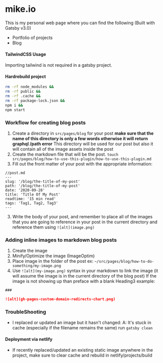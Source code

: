 # mike.io

This is my personal web page where you can find the following (Built with Gatsby v3.0)

- Portfolio of projects
- Blog

#### TailwindCSS Usage

Importing tailwind is not required in a gatsby project.

#### Hardrebuild project

```bash
rm -rf node_modules &&
rm -rf public &&
rm -rf .cache &&
rm -rf package-lock.json &&
npm i &&
npm start
```

### Workflow for creating blog posts

1. Create a directory in `src/pages/blog` for your post **make sure that the name of this directory is only a few words otherwise it will return graphql /path error** This directory will be used for our post but also it will contain all of the image assets inside the post
2. Create the markdown file that will be the post. `touch src/pages/blog/how-to-use-this-plugin/how-to-use-this-plugin.md`
3. Fill out the front matter of your post with the appropriate information:

```
//post.md
---
slug: '/blog/the-title-of-my-post'
path: '/blog/the-title-of-my-post'
date: '2020-09-28'
title: 'Title Of My Post'
readtime: '15 min read'
tags: 'Tag1, Tag2, Tag3'
---
```

3. Write the body of your post, and remember to place all of the images that you are going to reference in your post in the current directory and reference them using `![alt](image.png)`

### Adding inline images to markdown blog posts

1. Create the image
2. Minify/Optimize the image (ImageOptim)
3. Place image in the folder of the post ex: `~/src/pages/blog/how-to-do-something/my-image.png`
4. Use `![alt](my-image.png)` syntax in your markdown to link the image (it will assume the image is in the current directory of the blog post) If the image is not showing up than preface with a blank Heading3 example:

```markdown
###

![alt](gh-pages-custom-domain-redirects-chart.png)
```

### TroubleShooting

* I replaced or updated an image but it hasn't changed:
A: It's stuck in cache (especially if the filename remains the same) run `gatsby clean`

#### Deployment via netlify

- If recently replaced/updated an existing static image anywhere in the project,
  make sure to clear cache and rebuild in netlify/projects/build
